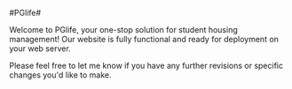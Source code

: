 #PGlife# 


Welcome to PGlife, your one-stop solution for student housing management! Our website is fully functional and ready for deployment on your web server.


Please feel free to let me know if you have any further revisions or specific changes you'd like to make.
